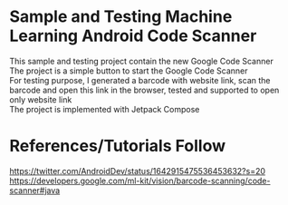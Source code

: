 # Sample and Testing Machine Learning Android Code Scanner
This sample and testing project contain the new Google Code Scanner <br />
The project is a simple button to start the Google Code Scanner <br />
For testing purpose, I generated a barcode with website link, scan the barcode and open this link in the browser, tested and supported to open only website link <br />
The project is implemented with Jetpack Compose <br />

# References/Tutorials Follow
https://twitter.com/AndroidDev/status/1642915475536453632?s=20 <br />
https://developers.google.com/ml-kit/vision/barcode-scanning/code-scanner#java